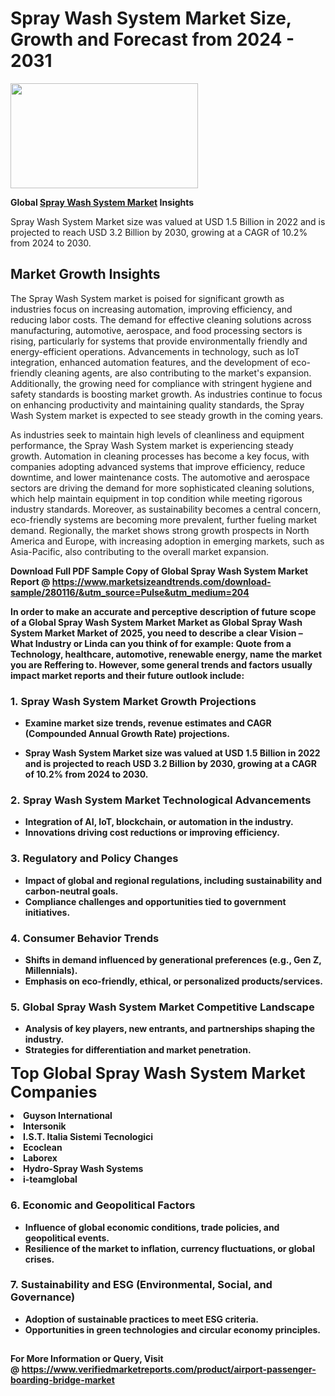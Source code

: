 <H1>Spray Wash System Market Size, Growth and Forecast from 2024 - 2031</H1><img class="aligncenter size-medium wp-image-584254" src="https://thirdeyenews.in/wp-content/uploads/2024/09/Global-Market-Research-300x168.jpeg" alt="" width="300" height="168" /><p><strong>Global&nbsp;<a href="https://www.marketsizeandtrends.com/download-sample/280116/&amp;utm_source=Pulse&amp;utm_medium=204">Spray Wash System Market</a> Insights</strong></p><p>Spray Wash System Market size was valued at USD 1.5 Billion in 2022 and is projected to reach USD 3.2 Billion by 2030, growing at a CAGR of 10.2% from 2024 to 2030.</p><p><h2>Market Growth Insights</h2> <p>The Spray Wash System market is poised for significant growth as industries focus on increasing automation, improving efficiency, and reducing labor costs. The demand for effective cleaning solutions across manufacturing, automotive, aerospace, and food processing sectors is rising, particularly for systems that provide environmentally friendly and energy-efficient operations. Advancements in technology, such as IoT integration, enhanced automation features, and the development of eco-friendly cleaning agents, are also contributing to the market's expansion. Additionally, the growing need for compliance with stringent hygiene and safety standards is boosting market growth. As industries continue to focus on enhancing productivity and maintaining quality standards, the Spray Wash System market is expected to see steady growth in the coming years.</p> <p><strong></strong></p> <p>As industries seek to maintain high levels of cleanliness and equipment performance, the Spray Wash System market is experiencing steady growth. Automation in cleaning processes has become a key focus, with companies adopting advanced systems that improve efficiency, reduce downtime, and lower maintenance costs. The automotive and aerospace sectors are driving the demand for more sophisticated cleaning solutions, which help maintain equipment in top condition while meeting rigorous industry standards. Moreover, as sustainability becomes a central concern, eco-friendly systems are becoming more prevalent, further fueling market demand. Regionally, the market shows strong growth prospects in North America and Europe, with increasing adoption in emerging markets, such as Asia-Pacific, also contributing to the overall market expansion. <p><strong></p><p><span class=""><strong>Download Full PDF Sample Copy of Global Spray Wash System Market Report</strong> @ <a href="https://www.marketsizeandtrends.com/download-sample/280116/&amp;utm_source=Pulse&amp;utm_medium=204" target="_blank">https://www.marketsizeandtrends.com/download-sample/280116/&amp;utm_source=Pulse&amp;utm_medium=204</a></span></p><p>In order to make an accurate and perceptive description of future scope of a Global&nbsp;Spray Wash System Market Market as Global&nbsp;Spray Wash System Market Market of 2025, you need to describe a clear Vision &ndash; What Industry or Linda can you think of for example: Quote from a Technology, healthcare, automotive, renewable energy, name the market you are Reffering to. However, some general trends and factors usually impact market reports and their future outlook include:</p><h3>1.&nbsp;<strong>Spray Wash System Market Growth Projections</strong></h3><ul><li>Examine market size trends, revenue estimates and CAGR (Compounded Annual Growth Rate) projections.</li><li><p>Spray Wash System Market size was valued at USD 1.5 Billion in 2022 and is projected to reach USD 3.2 Billion by 2030, growing at a CAGR of 10.2% from 2024 to 2030.</p></li></ul><h3>2.&nbsp;<strong>Spray Wash System Market Technological Advancements</strong></h3><ul><li>Integration of AI, IoT, blockchain, or automation in the industry.</li><li>Innovations driving cost reductions or improving efficiency.</li></ul><h3>3.&nbsp;<strong>Regulatory and Policy Changes</strong></h3><ul><li>Impact of global and regional regulations, including sustainability and carbon-neutral goals.</li><li>Compliance challenges and opportunities tied to government initiatives.</li></ul><h3>4.&nbsp;<strong>Consumer Behavior Trends</strong></h3><ul><li>Shifts in demand influenced by generational preferences (e.g., Gen Z, Millennials).</li><li>Emphasis on eco-friendly, ethical, or personalized products/services.</li></ul><h3>5.&nbsp;<strong>Global Spray Wash System Market Competitive Landscape</strong></h3><ul><li>Analysis of key players, new entrants, and partnerships shaping the industry.</li><li>Strategies for differentiation and market penetration.</li></ul><p data-pm-slice="1 1 []"><span style="color: inherit; font-family: inherit; font-size: 25px;">Top Global Spray Wash System Market Companies</span></p><div class="" data-test-id=""><p><li>Guyson International</li><li> Intersonik</li><li> I.S.T. Italia Sistemi Tecnologici</li><li> Ecoclean</li><li> Laborex</li><li> Hydro-Spray Wash Systems</li><li> i-teamglobal</li></p></div><h3>6.&nbsp;<strong>Economic and Geopolitical Factors</strong></h3><ul><li>Influence of global economic conditions, trade policies, and geopolitical events.</li><li>Resilience of the market to inflation, currency fluctuations, or global crises.</li></ul><h3>7.&nbsp;<strong>Sustainability and ESG (Environmental, Social, and Governance)</strong></h3><ul><li>Adoption of sustainable practices to meet ESG criteria.</li><li>Opportunities in green technologies and circular economy principles.</li></ul><h2><strong style="font-size: 14px;">For More Information or Query, Visit @&nbsp;</strong><a style="background-color: #ffffff; font-size: 14px;" href="https://www.marketsizeandtrends.com/report/spray-wash-system-market/" target="_blank">https://www.verifiedmarketreports.com/product/airport-passenger-boarding-bridge-market</a></h2>
